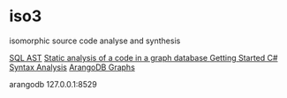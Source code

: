 # iso3
isomorphic source code analyse and synthesis


[SQL AST](http://ns.inria.fr/ast/sql/index.html)
[Static analysis of a code in a graph database ](https://greenspector.com/en/articles/2017-06-12-analyse-statique-code-bdd-orientee-graphe/)
[Getting Started C# Syntax Analysis](https://github.com/dotnet/roslyn/wiki/Getting-Started-C%23-Syntax-Analysis)
[ArangoDB Graphs](https://docs.arangodb.com/3.3/Manual/Graphs/)

arangodb
127.0.0.1:8529
